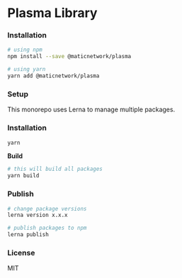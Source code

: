 # Plasma Library

### Installation

```bash
# using npm
npm install --save @maticnetwork/plasma

# using yarn
yarn add @maticnetwork/plasma
```

### Setup

This monorepo uses Lerna to manage multiple packages.

### Installation

```bash
yarn
```

**Build**

```bash
# this will build all packages
yarn build
```

### Publish

```bash
# change package versions
lerna version x.x.x

# publish packages to npm
lerna publish
```

### License

MIT